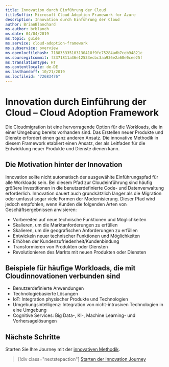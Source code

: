 ```yaml
---
title: Innovation durch Einführung der Cloud
titleSuffix: Microsoft Cloud Adoption Framework for Azure
description: Innovation durch Einführung der Cloud
author: BrianBlanchard
ms.author: brblanch
ms.date: 04/04/2019
ms.topic: guide
ms.service: cloud-adoption-framework
ms.subservice: overview
ms.openlocfilehash: 718835335103130418f9fe75284adb7ceb94821c
ms.sourcegitcommit: f3371811a36e12533ecbc3aa936e2a68e0cee25f
ms.translationtype: HT
ms.contentlocale: de-DE
ms.lasthandoff: 10/21/2019
ms.locfileid: "72683476"
---
```

# <a name="innovation-through-cloud-adoption-in-the-cloud-adoption-framework"></a>Innovation durch Einführung der Cloud – Cloud Adoption Framework

Die Cloudmigration ist eine hervorragende Option für die Workloads, die in einer Umgebung bereits vorhanden sind. Das Erstellen neuer Produkte und Dienste erfordert einen ganz anderen Ansatz. Die innovative Methodik in diesem Framework etabliert einen Ansatz, der als Leitfaden für die Entwicklung neuer Produkte und Dienste dienen kann.

## <a name="motivations-behind-innovation"></a>Die Motivation hinter der Innovation

Innovation sollte nicht automatisch der ausgewählte Einführungspfad für alle Workloads sein. Bei diesem Pfad zur Cloudeinführung sind häufig größere Investitionen in die benutzerdefinierte Code- und Datenverwaltung erforderlich. Innovation dauert auch grundsätzlich länger als die Migration oder umfasst sogar viele Formen der Modernisierung. Dieser Pfad wird jedoch empfohlen, wenn Kunden die folgenden Arten von Geschäftsergebnissen anvisieren:

- Vorbereiten auf neue technische Funktionen und Möglichkeiten
- Skalieren, um die Marktanforderungen zu erfüllen
- Skalieren, um die geografischen Anforderungen zu erfüllen
- Entwickeln neuer technischer Funktionen und Möglichkeiten
- Erhöhen der Kundenzufriedenheit/Kundenbindung
- Transformieren von Produkten oder Diensten
- Revolutionieren des Markts mit neuen Produkten oder Diensten

## <a name="common-workload-examples-associated-with-a-cloud-innovation"></a>Beispiele für häufige Workloads, die mit Cloudinnovationen verbunden sind

- Benutzerdefinierte Anwendungen
- Technologiebasierte Lösungen
- IoT: Integration physischer Produkte und Technologien
- Umgebungsintelligenz: Integration von nicht-intrusiven Technologien in eine Umgebung
- Cognitive Services: Big Data-, KI-, Machine Learning- und Vorhersagelösungen

## <a name="next-steps"></a>Nächste Schritte

Starten Sie Ihre Journey mit der [innovativen Methodik](../innovate/index.md).

> [!div class="nextstepaction"]
> [Starten der Innovation Journey](../innovate/index.md)
